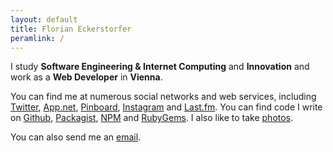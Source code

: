 ```yaml
---
layout: default
title: Florian Eckerstorfer
peramlink: /
---
```


I study **Software Engineering &amp; Internet Computing** and **Innovation** and work as a **Web Developer** in **Vienna**.

You can find me at numerous social networks and web services, including
    [Twitter](http://twitter.com/Florian_),
    [App.net](http://app.net/florian),
    [Pinboard](https://pinboard.in/u:florian.eckerstorfer),
    [Instagram](http://instagram.com/florian_) and
    [Last.fm](http://www.last.fm/user/feredir)</a>.
    You can find code I write on
    [Github](https://github.com/florianeckerstorfer),
    [Packagist](https://packagist.org/users/florianeckerstorfer/),
    [NPM](https://www.npmjs.org/~florianeckerstorfer) and
    [RubyGems](https://rubygems.org/profiles/florianeckerstorfer)</a>.
    I also like to take [photos](http://photos.florian.ec).

You can also send me an [email](mailto:florian@eckerstorfer.co).
